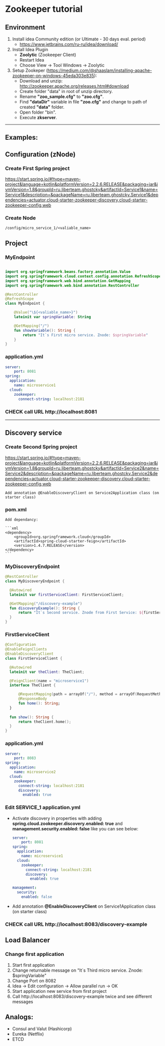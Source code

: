 # Zookeeper tutorial

## Environment
1) Install idea Community edition (or Ultimate - 30 days eval. period)
    - https://www.jetbrains.com/ru-ru/idea/download/
1) Install Idea Plugin
    - __Zoolytic__ (Zookeeper Client)
    - Restart Idea
    - Choose View -> Tool Windows -> Zoolytic
1) Setup Zookeper (https://medium.com/@shaaslam/installing-apache-zookeeper-on-windows-45eda303e835): 
    - Download and unzip: http://zookeeper.apache.org/releases.html#download
    - Create folder "data" in root of unzip directory.
    - Rename __"zoo_sample.cfg"__ to __"zoo.cfg"__.
    - Find __"dataDir"__ variable in file __"zoo.cfg"__ and change to path of created __"data"__ folder.
    - Open folder "bin".
    - Execute __zkserver__.
    
------

## Examples:
## Configuration (zNode)

### Create First Spring project
https://start.spring.io/#!type=maven-project&language=kotlin&platformVersion=2.2.6.RELEASE&packaging=jar&jvmVersion=1.8&groupId=ru.liberteam.ghostcky&artifactId=Service1&name=Service1&description=&packageName=ru.liberteam.ghostcky.Service1&dependencies=actuator,cloud-starter-zookeeper-discovery,cloud-starter-zookeeper-config,web

### Create Node
    /config/micro_service_1/<valiable_name>

## Project

### MyEndpoint    
  ```kotlin
  
  import org.springframework.beans.factory.annotation.Value
  import org.springframework.cloud.context.config.annotation.RefreshScope
  import org.springframework.web.bind.annotation.GetMapping
  import org.springframework.web.bind.annotation.RestController

  @RestController
  @RefreshScope
  class MyEndpoint {

      @Value("\${<valiable_name>}")
      lateinit var springVariable: String

      @GetMapping("/")
      fun showVariable(): String {
          return "It`s First micro service. Znode: $springVariable"
      }
  }
  ```

### application.yml
```yml
server:
    port: 8081
spring:
  application:
    name: microservice1
  cloud:
    zookeeper:
      connect-string: localhost:2181
```

### CHECK call URL http://localhost:8081

-------

## Discovery service

### Create Second Spring project
https://start.spring.io/#!type=maven-project&language=kotlin&platformVersion=2.2.6.RELEASE&packaging=jar&jvmVersion=1.8&groupId=ru.liberteam.ghostcky&artifactId=Service2&name=Service2&description=&packageName=ru.liberteam.ghostcky.Service2&dependencies=actuator,cloud-starter-zookeeper-discovery,cloud-starter-zookeeper-config,web

    Add annotation @EnableDiscoveryClient on Service2Application class (on starter class)

### pom.xml

    Add dependancy: 
    
    ```xml
    <dependency>
        <groupId>org.springframework.cloud</groupId>
        <artifactId>spring-cloud-starter-feign</artifactId>
        <version>1.4.7.RELEASE</version>
    </dependency>
    ```

### MyDiscoveryEndpoint
  ```kotlin
  @RestController
  class MyDiscoveryEndpoint {

    @Autowired
    lateinit var firstServiceClient: FirstServiceClient;

    @GetMapping("/discovery-example")
    fun discoveryExample(): String {
        return "It`s Second service. Znode from First Service: ${firstServiceClient.show()}";
    }
  }
  ```

### FirstServiceClient
  ```kotlin
  @Configuration
  @EnableFeignClients
  @EnableDiscoveryClient
  class FirstServiceClient {

    @Autowired
    lateinit var theClient: TheClient;

    @FeignClient(name = "microservice1")
    interface TheClient {

        @RequestMapping(path = arrayOf("/"), method = arrayOf(RequestMethod.GET))
        @ResponseBody
        fun home(): String;
    }
    
    fun show(): String {
        return theClient.home();
    }
  }
  ```

### application.yml
```yml
server:
    port: 8083
spring:
  application:
    name: microservice2
  cloud:
    zookeeper:
      connect-string: localhost:2181
      discovery:
        enabled: true
```

### Edit SERVICE_1 application.yml 
- Activate discovery in properties with adding __spring.cloud.zookeeper.discovery.enabled: true__ and __management.security.enabled: false__ like you can see below:
    ```yml
    server:
        port: 8081
    spring:
      application:
        name: microservice1
      cloud:
        zookeeper:
          connect-string: localhost:2181
          discovery:
            enabled: true
    
    management:
      security:
        enabled: false
    ```

- Add annotation __@EnableDiscoveryClient__ on Service1Application class (on starter class)

### CHECK call URL http://localhost:8083/discovery-example

## Load Balancer

### Change first application

1) Start first application
1) Change returnable message on "It`s Third micro service. Znode: $springVariable"
1) Change Port on 8082
1) Idea -> Edit configuration -> Allow parallel run -> OK
1) Start application new service from first project
1) Call http://localhost:8083/discovery-example twice and see different messages

## Analogs: 
 - Consul and Valut (Hashicorp)
 - Eureka (Netflix)
 - ETCD
